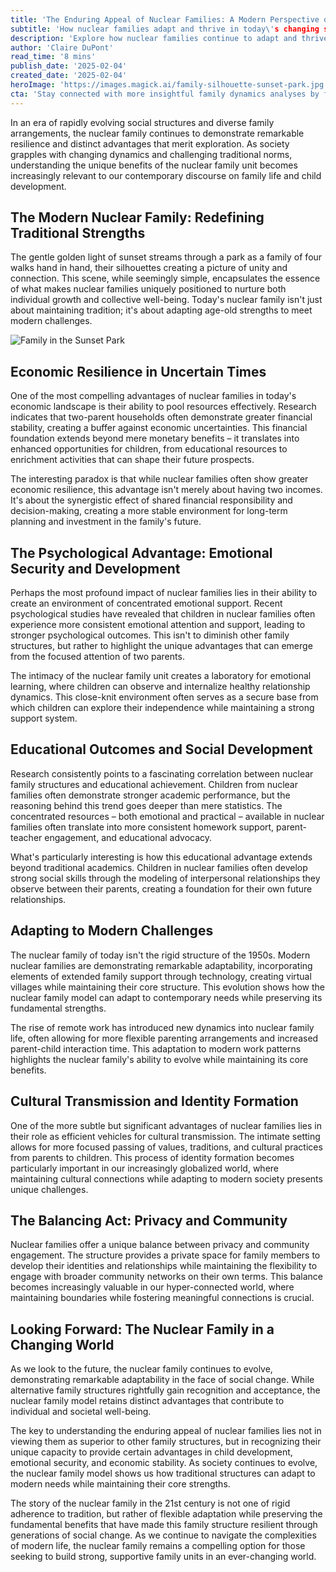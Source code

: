 ```yaml
---
title: 'The Enduring Appeal of Nuclear Families: A Modern Perspective on Traditional Family Dynamics'
subtitle: 'How nuclear families adapt and thrive in today\'s changing society'
description: 'Explore how nuclear families continue to adapt and thrive in modern society, offering unique advantages in emotional support, economic stability, and child development. This analysis examines the evolving role of traditional family structures in our changing world.'
author: 'Claire DuPont'
read_time: '8 mins'
publish_date: '2025-02-04'
created_date: '2025-02-04'
heroImage: 'https://images.magick.ai/family-silhouette-sunset-park.jpg'
cta: 'Stay connected with more insightful family dynamics analyses by following us on LinkedIn. Join our growing community of thought leaders and professionals discussing the future of family structures.'
---
```


In an era of rapidly evolving social structures and diverse family arrangements, the nuclear family continues to demonstrate remarkable resilience and distinct advantages that merit exploration. As society grapples with changing dynamics and challenging traditional norms, understanding the unique benefits of the nuclear family unit becomes increasingly relevant to our contemporary discourse on family life and child development.

## The Modern Nuclear Family: Redefining Traditional Strengths

The gentle golden light of sunset streams through a park as a family of four walks hand in hand, their silhouettes creating a picture of unity and connection. This scene, while seemingly simple, encapsulates the essence of what makes nuclear families uniquely positioned to nurture both individual growth and collective well-being. Today's nuclear family isn't just about maintaining tradition; it's about adapting age-old strengths to meet modern challenges.

![Family in the Sunset Park](https://i.magick.ai/PIXE/1738655716650_magick_img.webp)

## Economic Resilience in Uncertain Times

One of the most compelling advantages of nuclear families in today's economic landscape is their ability to pool resources effectively. Research indicates that two-parent households often demonstrate greater financial stability, creating a buffer against economic uncertainties. This financial foundation extends beyond mere monetary benefits – it translates into enhanced opportunities for children, from educational resources to enrichment activities that can shape their future prospects.

The interesting paradox is that while nuclear families often show greater economic resilience, this advantage isn't merely about having two incomes. It's about the synergistic effect of shared financial responsibility and decision-making, creating a more stable environment for long-term planning and investment in the family's future.

## The Psychological Advantage: Emotional Security and Development

Perhaps the most profound impact of nuclear families lies in their ability to create an environment of concentrated emotional support. Recent psychological studies have revealed that children in nuclear families often experience more consistent emotional attention and support, leading to stronger psychological outcomes. This isn't to diminish other family structures, but rather to highlight the unique advantages that can emerge from the focused attention of two parents.

The intimacy of the nuclear family unit creates a laboratory for emotional learning, where children can observe and internalize healthy relationship dynamics. This close-knit environment often serves as a secure base from which children can explore their independence while maintaining a strong support system.

## Educational Outcomes and Social Development

Research consistently points to a fascinating correlation between nuclear family structures and educational achievement. Children from nuclear families often demonstrate stronger academic performance, but the reasoning behind this trend goes deeper than mere statistics. The concentrated resources – both emotional and practical – available in nuclear families often translate into more consistent homework support, parent-teacher engagement, and educational advocacy.

What's particularly interesting is how this educational advantage extends beyond traditional academics. Children in nuclear families often develop strong social skills through the modeling of interpersonal relationships they observe between their parents, creating a foundation for their own future relationships.

## Adapting to Modern Challenges

The nuclear family of today isn't the rigid structure of the 1950s. Modern nuclear families are demonstrating remarkable adaptability, incorporating elements of extended family support through technology, creating virtual villages while maintaining their core structure. This evolution shows how the nuclear family model can adapt to contemporary needs while preserving its fundamental strengths.

The rise of remote work has introduced new dynamics into nuclear family life, often allowing for more flexible parenting arrangements and increased parent-child interaction time. This adaptation to modern work patterns highlights the nuclear family's ability to evolve while maintaining its core benefits.

## Cultural Transmission and Identity Formation

One of the more subtle but significant advantages of nuclear families lies in their role as efficient vehicles for cultural transmission. The intimate setting allows for more focused passing of values, traditions, and cultural practices from parents to children. This process of identity formation becomes particularly important in our increasingly globalized world, where maintaining cultural connections while adapting to modern society presents unique challenges.

## The Balancing Act: Privacy and Community

Nuclear families offer a unique balance between privacy and community engagement. The structure provides a private space for family members to develop their identities and relationships while maintaining the flexibility to engage with broader community networks on their own terms. This balance becomes increasingly valuable in our hyper-connected world, where maintaining boundaries while fostering meaningful connections is crucial.

## Looking Forward: The Nuclear Family in a Changing World

As we look to the future, the nuclear family continues to evolve, demonstrating remarkable adaptability in the face of social change. While alternative family structures rightfully gain recognition and acceptance, the nuclear family model retains distinct advantages that contribute to individual and societal well-being.

The key to understanding the enduring appeal of nuclear families lies not in viewing them as superior to other family structures, but in recognizing their unique capacity to provide certain advantages in child development, emotional security, and economic stability. As society continues to evolve, the nuclear family model shows us how traditional structures can adapt to modern needs while maintaining their core strengths.

The story of the nuclear family in the 21st century is not one of rigid adherence to tradition, but rather of flexible adaptation while preserving the fundamental benefits that have made this family structure resilient through generations of social change. As we continue to navigate the complexities of modern life, the nuclear family remains a compelling option for those seeking to build strong, supportive family units in an ever-changing world.